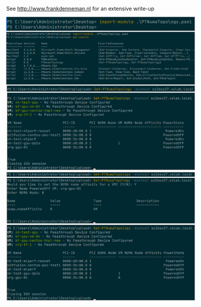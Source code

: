 See http://www.frankdenneman.nl for an extensive write-up


<img src="images/00-Import-Module-Command.png">
<img src="images/01-Get-Module-Command.png">  
<img src="images/02-Get-PTNumaTopology-Command.png">  
<img src="images/03-Get-PTNumaTopology-Result.png">  
<img src="images/04-Set-PTNumaTopology-Command.png"> 
<img src="images/05-Set-PTNumaTopology-Result.png"> 
<img src="images/06-Verify-SetPTNumaTopology-Command.png">  

